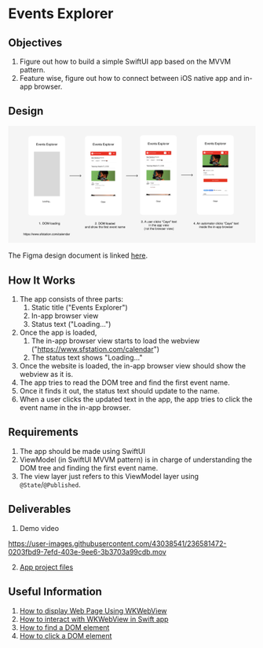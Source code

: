 # Events Explorer

## Objectives

1. Figure out how to build a simple SwiftUI app based on the MVVM pattern.
2. Feature wise, figure out how to connect between iOS native app and in-app browser.

## Design

<img src="/events-explorer-design.png" alt="Events Explorer Design" />

The Figma design document is linked [here](https://www.figma.com/file/zIZxhjtu7pbzavfpaohiT7/Events-Explorer?node-id=0%3A1&t=Lj8s59uK3OTjf9fg-1).

## How It Works

1. The app consists of three parts:
   1. Static title ("Events Explorer")
   2. In-app browser view
   3. Status text ("Loading…")
2. Once the app is loaded,
   1. The in-app browser view starts to load the webview ("https://www.sfstation.com/calendar")
   2. The status text shows "Loading…"
3. Once the website is loaded, the in-app browser view should show the webview as it is.
4. The app tries to read the DOM tree and find the first event name.
5. Once it finds it out, the status text should update to the name.
6. When a user clicks the updated text in the app, the app tries to click the event name in the in-app browser.

## Requirements

1. The app should be made using SwiftUI
2. ViewModel (in SwiftUI MVVM pattern) is in charge of understanding the DOM tree and finding the first event name.
3. The view layer just refers to this ViewModel layer using `@State`/`@Published`.

## Deliverables

1. Demo video

https://user-images.githubusercontent.com/43038541/236581472-0203fbd9-7efd-403e-9ee6-3b3703a99cdb.mov

2. [App project files](https://github.com/ethanratnofsky/Events-Explorer)

## Useful Information

1. [How to display Web Page Using WKWebView](https://www.appcoda.com/swiftui-wkwebview/)
2. [How to interact with WKWebView in Swift app](https://medium.com/@mushtaque87/webkit-4bd5cf3dc08)
3. [How to find a DOM element](https://www.w3schools.com/jsref/met_document_queryselector.asp)
4. [How to click a DOM element](https://www.w3schools.com/jsref/met_html_click.asp)
